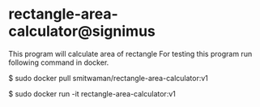 # rectangle-area-calculator@signimus
This program will calculate area of rectangle
For testing this program run following command in docker.

$ sudo docker pull smitwaman/rectangle-area-calculator:v1

$ sudo docker run -it rectangle-area-calculator:v1
